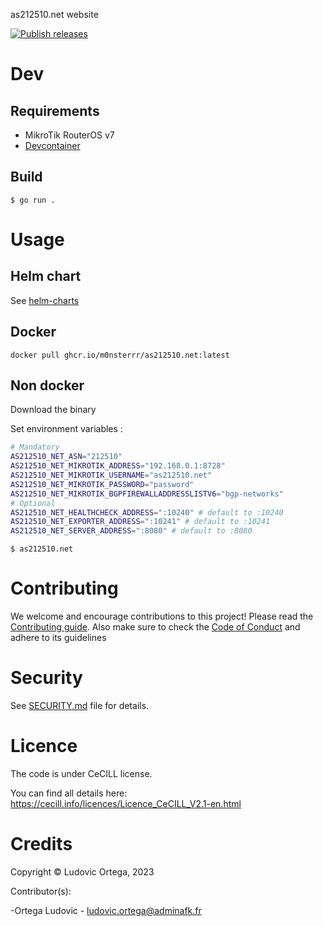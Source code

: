as212510.net website

[![Publish releases](https://github.com/M0NsTeRRR/as212510.net/actions/workflows/releases.yml/badge.svg)](https://github.com/M0NsTeRRR/as212510.net/actions/workflows/releases.yml)

# Dev

## Requirements

- MikroTik RouterOS v7
- [Devcontainer](https://code.visualstudio.com/docs/devcontainers/containers)

## Build

`$ go run .`

# Usage

## Helm chart

See [helm-charts](https://github.com/M0NsTeRRR/helm-charts)

## Docker

`docker pull ghcr.io/m0nsterrr/as212510.net:latest`

## Non docker

Download the binary  

Set environment variables :

```bash
# Mandatory
AS212510_NET_ASN="212510"
AS212510_NET_MIKROTIK_ADDRESS="192.168.0.1:8728"
AS212510_NET_MIKROTIK_USERNAME="as212510.net"
AS212510_NET_MIKROTIK_PASSWORD="password"
AS212510_NET_MIKROTIK_BGPFIREWALLADDRESSLISTV6="bgp-networks"
# Optional
AS212510_NET_HEALTHCHECK_ADDRESS=":10240" # default to :10240
AS212510_NET_EXPORTER_ADDRESS=":10241" # default to :10241
AS212510_NET_SERVER_ADDRESS=":8080" # default to :8080
```

`$ as212510.net`

# Contributing

We welcome and encourage contributions to this project! Please read the [Contributing guide](CONTRIBUTING.md). Also make sure to check the [Code of Conduct](CODE_OF_CONDUCT.md) and adhere to its guidelines

# Security

See [SECURITY.md](SECURITY.md) file for details.

# Licence

The code is under CeCILL license.

You can find all details here: <https://cecill.info/licences/Licence_CeCILL_V2.1-en.html>

# Credits

Copyright © Ludovic Ortega, 2023

Contributor(s):

-Ortega Ludovic - <ludovic.ortega@adminafk.fr>